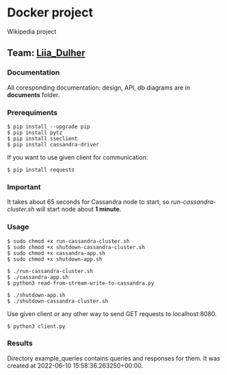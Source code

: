 # Docker project
Wikipedia project

## Team: [Liia_Dulher](https://github.com/LiiaDulher)

### Documentation 
All coresponding documentation: design, API, db diagrams are in <b>documents</b> folder.

### Prerequiments
````
$ pip install --upgrade pip
$ pip install pytz
$ pip install sseclient
$ pip install cassandra-driver
````
If you want to use given client for communication:
````
$ pip install requests
````

### Important
It takes about 65 seconds for Cassandra node to start, so <i>run-cassandra-cluster.sh</i> will start node about <b>1 minute</b>.

### Usage
````
$ sudo chmod +x run-cassandra-cluster.sh
$ sudo chmod +x shutdown-cassandra-cluster.sh
$ sudo chmod +x cassandra-app.sh
$ sudo chmod +x shutdown-app.sh
````
````
$ ./run-cassandra-cluster.sh
$ ./cassandra-app.sh
$ python3 read-from-stream-write-to-cassandra.py
````
````
$ ./shutdown-app.sh
$ ./shutdown-cassandra-cluster.sh
````
Use given client or any other way to send GET requests to localhost:8080.
````
$ python3 client.py
````

### Results
Directory example_queries contains queries and responses for them. It was created at 2022-06-10 15:58:36.263250+00:00.  
